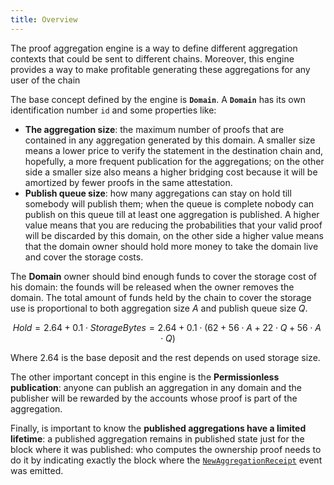 ```yaml
---
title: Overview
---
```


The proof aggregation engine is a way to define different aggregation contexts that could be sent to different chains. Moreover, this engine provides a way to make profitable generating these aggregations for any user of the chain

The base concept defined by the engine is **`Domain`**. A **`Domain`** has its own identification number `id` and some properties like:

* **The aggregation size**: the maximum number of proofs that are contained in any aggregation generated by this domain. A smaller size means a lower price to verify the statement in the destination chain and, hopefully, a more frequent publication for the aggregations; on the other side a smaller size also means a higher bridging cost because it will be amortized by fewer proofs in the same attestation.
* **Publish queue size**: how many aggregations can stay on hold till somebody will publish them; when the queue is complete nobody can publish on this queue till at least one aggregation is published. A higher value means that you are reducing the probabilities that your valid proof will be discarded by this domain, on the other side a higher value means that the domain owner should hold more money to take the domain live and cover the storage costs.

The **Domain** owner should bind enough funds to cover the storage cost of his domain: the founds will be released when the owner removes the domain. The total amount of funds held by the chain to cover the storage use is proportional to both aggregation size $A$ and publish queue size $Q$.

$$
Hold = 2.64 + 0.1 \cdot StorageBytes = 2.64 + 0.1 \cdot (62 + 56 \cdot A + 22 \cdot Q + 56 \cdot A \cdot Q)
$$

Where $2.64$ is the base deposit and the rest depends on used storage size.

The other important concept in this engine is the **Permissionless publication**: anyone can publish an aggregation in any domain and the publisher will be rewarded by the accounts whose proof is part of the aggregation.

Finally, is important to know the **published aggregations have a limited lifetime**: a published aggregation remains in published state just for the block where it was published: who computes the ownership proof needs to do it by indicating exactly the block where the [`NewAggregationReceipt`](../02-mainchain/05-mainchain_api.md#newaggregationreceipt) event was emitted.
